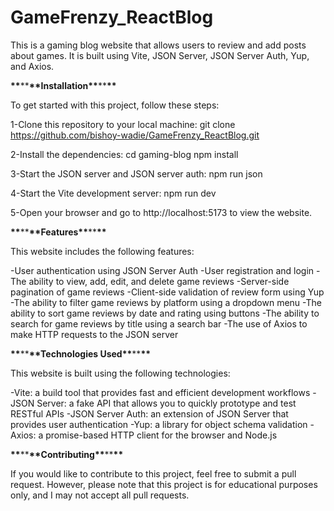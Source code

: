 # GameFrenzy_ReactBlog

This is a gaming blog website that allows users to review and add posts about games. It is built using Vite, JSON Server, JSON Server Auth, Yup, and Axios.

**\*\***\*\***\*\***Installation**\*\***\*\***\*\***

To get started with this project, follow these steps:

1-Clone this repository to your local machine:
git clone https://github.com/bishoy-wadie/GameFrenzy_ReactBlog.git

2-Install the dependencies:
cd gaming-blog
npm install

3-Start the JSON server and JSON server auth:
npm run json

4-Start the Vite development server:
npm run dev

5-Open your browser and go to http://localhost:5173 to view the website.

**\*\***\*\***\*\***Features**\*\***\*\***\*\***

This website includes the following features:

-User authentication using JSON Server Auth
-User registration and login
-The ability to view, add, edit, and delete game reviews
-Server-side pagination of game reviews
-Client-side validation of review form using Yup
-The ability to filter game reviews by platform using a dropdown menu
-The ability to sort game reviews by date and rating using buttons
-The ability to search for game reviews by title using a search bar
-The use of Axios to make HTTP requests to the JSON server

**\*\***\*\***\*\***Technologies Used**\*\***\*\***\*\***

This website is built using the following technologies:

-Vite: a build tool that provides fast and efficient development workflows
-JSON Server: a fake API that allows you to quickly prototype and test RESTful APIs
-JSON Server Auth: an extension of JSON Server that provides user authentication
-Yup: a library for object schema validation
-Axios: a promise-based HTTP client for the browser and Node.js

**\*\***\*\***\*\***Contributing**\*\***\*\***\*\***

If you would like to contribute to this project, feel free to submit a pull request. However, please note that this project is for educational purposes only, and I may not accept all pull requests.
